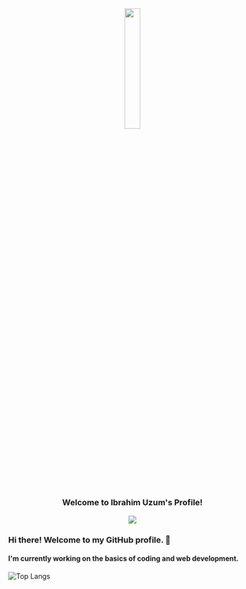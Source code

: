 <h3 align="center">
  <!-- gif section-->
  <p> <img src="https://image.myanimelist.net/ui/5LYzTBVoS196gvYvw3zjwLu8S6QxSSAh8EW3G1rqT7g" width="25%"> </p>
  Welcome to Ibrahim Uzum's Profile! 
</h3>

<!-- Typing SVG by DenverCoder1 - https://github.com/DenverCoder1/readme-typing-svg -->

<p align="center">
  
  
  <img src="https://readme-typing-svg.demolab.com/?lines=FRONT-END+DEVELOPER;DESIGNER&font=Lato&center=true&width=440&height=45&color=89D8FF&size=22&pause=1000)](https://git.io/typing-svg">
</p>


### Hi there! Welcome to my GitHub profile. :milky_way: 

#### I'm currently working on the basics of coding and web development.

![Top Langs](https://github-readme-stats.vercel.app/api/top-langs/?username=ceeshar&theme=ayu-mirage)


